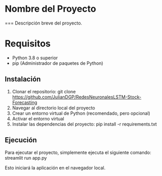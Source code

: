 # Nombre del Proyecto
===
Descripción breve del proyecto.

Requisitos
============
- Python 3.8 o superior
- pip (Administrador de paquetes de Python)

## Instalación

1. Clonar el repositorio:
git clone https://github.com/JulianDGP/RedesNeuronalesLSTM-Stock-Forecasting
2. Navegar al directorio local del proyecto
3. Crear un entorno virtual de Python (recomendado, pero opcional)
4. Activar el entorno virtual
5. Instalar las dependencias del proyecto:
pip install -r requirements.txt

## Ejecución
Para ejecutar el proyecto, simplemente ejecuta el siguiente comando:
streamlit run app.py

Esto iniciará la aplicación en el navegador local.
